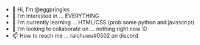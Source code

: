 - 👋 Hi, I’m @eggpringles
- 👀 I’m interested in ... EVERYTHING 
- 🌱 I’m currently learning ... HTML/CSS (prob some python and javascript)
- 💞️ I’m looking to collaborate on ... nothing right now :D 
- 📫 How to reach me ... raichuwu#0502 on discord

<!---
eggpringles/eggpringles is a ✨ special ✨ repository because its `README.md` (this file) appears on your GitHub profile.
You can click the Preview link to take a look at your changes.
--->
